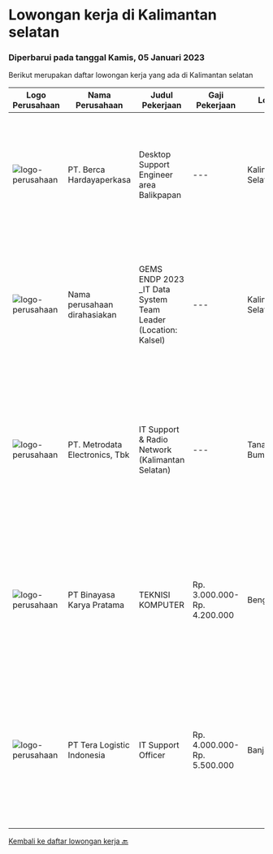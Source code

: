 
  # Lowongan kerja di Kalimantan selatan

  ### Diperbarui pada tanggal Kamis, 05 Januari 2023

  Berikut merupakan daftar lowongan kerja yang ada di Kalimantan selatan

  |Logo Perusahaan | Nama Perusahaan | Judul Pekerjaan | Gaji Pekerjaan | Lokasi | Deskripsi | Tanggal diunggah | Pranala |
  | -------------- | --------------- | --------------- | --------- | --------- | -------------- | ------- | ----------- |
  |![logo-perusahaan](https://image-service-cdn.seek.com.au/6a76252207cfed561e664c874d4631f4aefd8409/ee4dce1061f3f616224767ad58cb2fc751b8d2dc)|PT. Berca Hardayaperkasa|Desktop Support Engineer area Balikpapan|---|Kalimantan Selatan|Responsibilities : Analyzing, diagnosing, and installation to several areas including desktop hardware, operating systems, application software and...|Rabu, 04 Januari 2023|https://www.jobstreet.co.id/id/job/desktop-support-engineer-area-balikpapan-4167522?token=0~d2c92a94-8e85-4d53-9dee-368426283373&sectionRank=1&jobId=jobstreet-id-job-4167522|
|![logo-perusahaan](https://i.ibb.co/sqvTCh9/112815900-stock-vector-no-image-available-icon-flat-vector.webp)|Nama perusahaan dirahasiakan|GEMS ENDP 2023 _IT Data System Team Leader (Location: Kalsel)|---|Kalimantan Selatan|Responsibilities: Manage multiple challenging projects. Assess current state and define business solutions. Analyze and propose business needs....|Minggu, 01 Januari 2023|https://www.jobstreet.co.id/id/job/gems-endp-2023-_it-data-system-team-leader-location%3A-kalsel-4154590?token=0~d2c92a94-8e85-4d53-9dee-368426283373&sectionRank=2&jobId=jobstreet-id-job-4154590|
|![logo-perusahaan](https://image-service-cdn.seek.com.au/0d75518309b56a3cff39daa569b0ba02cc7a22f2/ee4dce1061f3f616224767ad58cb2fc751b8d2dc)|PT. Metrodata Electronics, Tbk|IT Support & Radio Network (Kalimantan Selatan)|---|Tanah Bumbu|Deskripsi Pekerjaan Dapat bekerjasama dengan tim Konsisten melakukan absensi harian Dapat melakukan Installasi OS Windows semua versi Dapat melakukan...|Selasa, 27 Desember 2022|https://www.jobstreet.co.id/id/job/it-support-radio-network-kalimantan-selatan-4158813?token=0~d2c92a94-8e85-4d53-9dee-368426283373&sectionRank=3&jobId=jobstreet-id-job-4158813|
|![logo-perusahaan](https://image-service-cdn.seek.com.au/7683c13df98531e06c6746a4aaa4a41636e7bb3a/ee4dce1061f3f616224767ad58cb2fc751b8d2dc)|PT Binayasa Karya Pratama|TEKNISI KOMPUTER|Rp. 3.000.000-Rp. 4.200.000|Bengkulu|Tanggung Jawab Pekerjaan: Melakukan pemantauan terhadap perangkat serta maintenance yang bersifat preventif seperti update patch Operating System dan...|Jumat, 23 Desember 2022|https://www.jobstreet.co.id/id/job/teknisi-komputer-4154664?token=0~d2c92a94-8e85-4d53-9dee-368426283373&sectionRank=4&jobId=jobstreet-id-job-4154664|
|![logo-perusahaan](https://image-service-cdn.seek.com.au/fd20b2d200e5783abe9a8ef99e2ce84b654e6530/ee4dce1061f3f616224767ad58cb2fc751b8d2dc)|PT Tera Logistic Indonesia|IT Support Officer|Rp. 4.000.000-Rp. 5.500.000|Banjarmasin|Memahami instalasi, maintenance dan troubleshooting computer, PABX dan perangkat IT lainnya Mengerti konsep dasar jaringan Mengerti konsep sharing...|Rabu, 21 Desember 2022|https://www.jobstreet.co.id/id/job/it-support-officer-4151612?token=0~d2c92a94-8e85-4d53-9dee-368426283373&sectionRank=5&jobId=jobstreet-id-job-4151612|


  [Kembali ke daftar lowongan kerja 🔙](../README.md#daftar-lowongan-kerja)
  